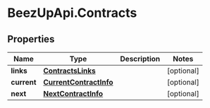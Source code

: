 # BeezUpApi.Contracts

## Properties
Name | Type | Description | Notes
------------ | ------------- | ------------- | -------------
**links** | [**ContractsLinks**](ContractsLinks.md) |  | [optional] 
**current** | [**CurrentContractInfo**](CurrentContractInfo.md) |  | [optional] 
**next** | [**NextContractInfo**](NextContractInfo.md) |  | [optional] 


